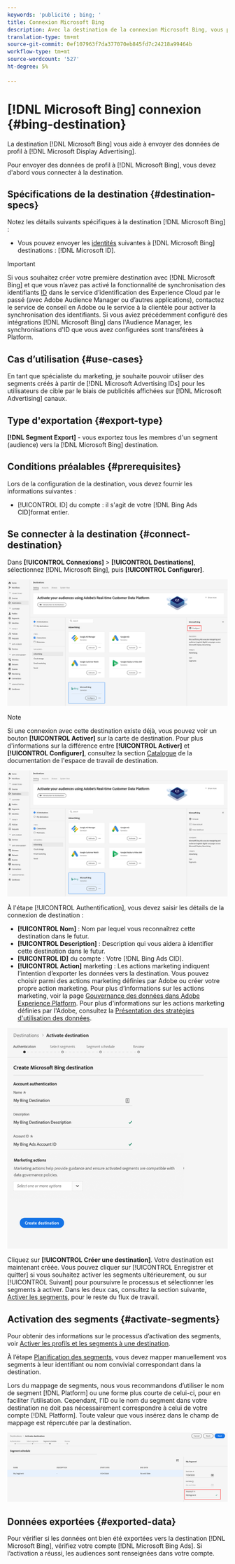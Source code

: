 ```yaml
---
keywords: 'publicité ; bing; '
title: Connexion Microsoft Bing
description: Avec la destination de la connexion Microsoft Bing, vous pouvez exécuter le reciblage et l'audience de campagnes numériques ciblées dans Microsoft Display Advertising.
translation-type: tm+mt
source-git-commit: 0ef107963f7da377070eb845fd7c24218a99464b
workflow-type: tm+mt
source-wordcount: '527'
ht-degree: 5%

---
```



# [!DNL Microsoft Bing] connexion  {#bing-destination}

La destination [!DNL Microsoft Bing] vous aide à envoyer des données de profil à [!DNL Microsoft Display Advertising].

Pour envoyer des données de profil à [!DNL Microsoft Bing], vous devez d&#39;abord vous connecter à la destination.

## Spécifications de la destination {#destination-specs}

Notez les détails suivants spécifiques à la destination [!DNL Microsoft Bing] :

* Vous pouvez envoyer les [identités](../../../identity-service/namespaces.md) suivantes à [!DNL Microsoft Bing] destinations : [!DNL Microsoft ID].

>[!IMPORTANT]
>
>Si vous souhaitez créer votre première destination avec [!DNL Microsoft Bing] et que vous n’avez pas activé la fonctionnalité de synchronisation des identifiants [ID](https://experienceleague.adobe.com/docs/id-service/using/id-service-api/methods/idsync.html) dans le service d’identification des Experience Cloud par le passé (avec Adobe Audience Manager ou d’autres applications), contactez le service de conseil en Adobe ou le service à la clientèle pour activer la synchronisation des identifiants. Si vous aviez précédemment configuré des intégrations [!DNL Microsoft Bing] dans l&#39;Audience Manager, les synchronisations d&#39;ID que vous avez configurées sont transférées à Platform.

## Cas d’utilisation {#use-cases}

En tant que spécialiste du marketing, je souhaite pouvoir utiliser des segments créés à partir de [!DNL Microsoft Advertising IDs] pour les utilisateurs de cible par le biais de publicités affichées sur [!DNL Microsoft Advertising] canaux.

## Type d&#39;exportation {#export-type}

**[!DNL Segment Export]** - vous exportez tous les membres d&#39;un segment (audience) vers la  [!DNL Microsoft Bing] destination.

## Conditions préalables {#prerequisites}

Lors de la configuration de la destination, vous devez fournir les informations suivantes :

* [!UICONTROL ID] du compte : il s&#39;agit de votre  [!DNL Bing Ads CID]format entier.

## Se connecter à la destination {#connect-destination}

Dans **[!UICONTROL Connexions]** > **[!UICONTROL Destinations]**, sélectionnez [!DNL Microsoft Bing], puis **[!UICONTROL Configurer]**.

![Configuration de la destination Microsoft Bing](../../assets/catalog/advertising/bing/configure.png)

>[!NOTE]
>
>Si une connexion avec cette destination existe déjà, vous pouvez voir un bouton **[!UICONTROL Activer]** sur la carte de destination. Pour plus d&#39;informations sur la différence entre **[!UICONTROL Activer]** et **[!UICONTROL Configurer]**, consultez la section [Catalogue](../../ui/destinations-workspace.md#catalog) de la documentation de l&#39;espace de travail de destination.
>
>![Activer la destination Microsoft Bing](../../assets/catalog/advertising/bing/activate.png)

À l&#39;étape [!UICONTROL Authentification], vous devez saisir les détails de la connexion de destination :

* **[!UICONTROL Nom]** : Nom par lequel vous reconnaîtrez cette destination dans le futur.
* **[!UICONTROL Description]** : Description qui vous aidera à identifier cette destination dans le futur.
* **[!UICONTROL ID]** du compte : Votre  [!DNL Bing Ads CID].
* **[!UICONTROL Action]** marketing : Les actions marketing indiquent l’intention d’exporter les données vers la destination. Vous pouvez choisir parmi des actions marketing définies par Adobe ou créer votre propre action marketing. Pour plus d’informations sur les actions marketing, voir la page [Gouvernance des données dans Adobe Experience Platform](../../../data-governance/policies/overview.md). Pour plus d&#39;informations sur les actions marketing définies par l&#39;Adobe, consultez la [Présentation des stratégies d&#39;utilisation des données](../../../data-governance/policies/overview.md).

![Authentification de destination Microsoft Bing](../../assets/catalog/advertising/bing/authentication.png)

Cliquez sur **[!UICONTROL Créer une destination]**. Votre destination est maintenant créée. Vous pouvez cliquer sur [!UICONTROL Enregistrer et quitter] si vous souhaitez activer les segments ultérieurement, ou sur [!UICONTROL Suivant] pour poursuivre le processus et sélectionner les segments à activer. Dans les deux cas, consultez la section suivante, [Activer les segments](#activate-segments), pour le reste du flux de travail.

## Activation des segments {#activate-segments}

Pour obtenir des informations sur le processus d’activation des segments, voir [Activer les profils et les segments à une destination](../../ui/activate-destinations.md#select-attributes).

À l’étape [Planification des segments](../../ui/activate-destinations.md#segment-schedule), vous devez mapper manuellement vos segments à leur identifiant ou nom convivial correspondant dans la destination.

Lors du mappage de segments, nous vous recommandons d’utiliser le nom de segment [!DNL Platform] ou une forme plus courte de celui-ci, pour en faciliter l’utilisation. Cependant, l’ID ou le nom du segment dans votre destination ne doit pas nécessairement correspondre à celui de votre compte [!DNL Platform]. Toute valeur que vous insérez dans le champ de mappage est répercutée par la destination.

![ID de mappage de segments](../../assets/common/segment-mapping-id.png)

## Données exportées {#exported-data}

Pour vérifier si les données ont bien été exportées vers la destination [!DNL Microsoft Bing], vérifiez votre compte [!DNL Microsoft Bing Ads]. Si l’activation a réussi, les audiences sont renseignées dans votre compte.